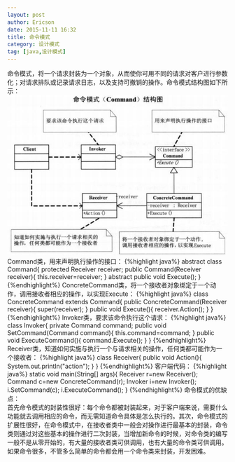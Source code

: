 ```yaml
---
layout: post
author: Ericson
date: 2015-11-11 16:32
title: 命令模式
category: 设计模式
tag: [java,设计模式]
---
```


命令模式，将一个请求封装为一个对象，从而使你可用不同的请求对客户进行参数化；对请求排队或记录请求日志，以及支持可撤销的操作。命令模式结构图如下所示：
![command](/public/img/java/command.jpg)
Command类，用来声明执行操作的接口：
{%highlight java%}
abstract class Command{
    protected Receiver receiver;
    public Command(Receiver receiver){
        this.receiver=receiver;
    }
    abstract public void Execute();
}
{%endhighlight%}
ConcreteCommand类，将一个接收者对象绑定于一个动作，调用接收者相应的操作，以实现Execute：
{%highlight java%}
class ConcreteCommand extends Command{
    public ConcreteCommand(Receiver receiver){
        super(receiver);
    }
    public void Execute(){
        receiver.Action();
    }
}
{%endhighlight%}
Invoker类，要求该命令执行这个请求：
{%highlight java%}
class Invoker{
    private Command command;
    public void SetCommand(Command command){
        this.command=command;
    }
    public void ExecuteCommand(){
        command.Execute();
    }
}
{%endhighlight%}
Receiver类，知道如何实施与执行一个与请求相关的操作，任何类都可能作为一个接收者：
{%highlight java%}
class Receiver{
    public void Action(){
        System.out.println("action");
    }
}
{%endhighlight%}
客户端代码：
{%highlight java%}
static void main(String[] args){
    Receiver r=new Receiver();
    Command c=new ConcreteCommand(r);
    Invoker i=new Invoker();
    i.SetCommand(c);
    i.ExecuteCommand();
}
{%endhighlight%}
命令模式的优缺点：<br/>
首先命令模式的封装性很好：每个命令都被封装起来，对于客户端来说，需要什么功能就去调用相应的命令，而无需知道命令具体是怎么执行的。其次，命令模式的扩展性很好，在命令模式中，在接收者类中一般会对操作进行最基本的封装，命令类则通过对这些基本的操作进行二次封装，当增加新命令的时候，对命令类的编写一般不是从零开始的，有大量的接收者类可供调用，也有大量的命令类可供调用。如果命令很多，不管多么简单的命令都会用一个命令类来封装，开发困难。